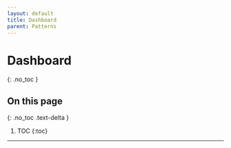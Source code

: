```yaml
---
layout: default
title: Dashboard
parent: Patterns
---
```


# Dashboard
{: .no_toc }

## On this page
{: .no_toc .text-delta }

1. TOC
{:toc}

---
